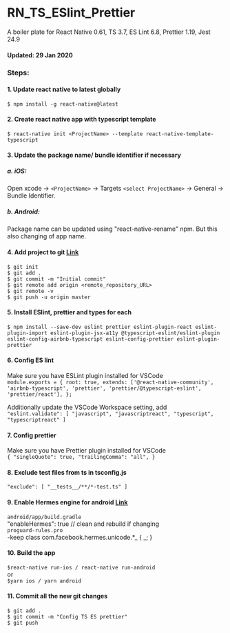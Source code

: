 # RN_TS_ESlint_Prettier

A boiler plate for React Native 0.61, TS 3.7, ES Lint 6.8, Prettier 1.19, Jest 24.9

#### Updated: 29 Jan 2020

### Steps:

#### 1. Update react native to latest globally

`$ npm install -g react-native@latest`

#### 2. Create react native app with typescript template

`$ react-native init <ProjectName> --template react-native-template-typescript`

#### 3. Update the package name/ bundle identifier if necessary

##### a. iOS:

Open xcode -> `<ProjectName>` -> Targets `<select ProjectName>` -> General -> Bundle Identifier.

##### b. Android:

Package name can be updated using "react-native-rename" npm. But this also changing of app name.

#### 4. Add project to git <a href="https://help.github.com/en/github/importing-your-projects-to-github/adding-an-existing-project-to-github-using-the-command-line">Link </a>

`$ git init`</br>
`$ git add .`</br>
`$ git commit -m "Initial commit"`</br>
`$ git remote add origin <remote_repository_URL>`</br>
`$ git remote -v`</br>
`$ git push -u origin master`

#### 5. Install ESlint, prettier and types for each

`$ npm install --save-dev eslint prettier eslint-plugin-react eslint-plugin-import eslint-plugin-jsx-a11y @typescript-eslint/eslint-plugin eslint-config-airbnb-typescript eslint-config-prettier eslint-plugin-prettier`

#### 6. Config ES lint

Make sure you have ESLint plugin installed for VSCode</br>
`module.exports = { root: true, extends: ['@react-native-community', 'airbnb-typescript', 'prettier', 'prettier/@typescript-eslint', 'prettier/react'], };` </br>

Additionally update the VSCode Workspace setting, add </br>
`"eslint.validate": [ "javascript", "javascriptreact", "typescript", "typescriptreact" ]`

#### 7. Config prettier

Make sure you have Prettier plugin installed for VSCode</br>
`{ "singleQuote": true, "trailingComma": "all", }`

#### 8. Exclude test files from ts in tsconfig.js

`"exclude": [ "__tests__/**/*-test.ts" ]`

#### 9. Enable Hermes engine for android <a href="https://facebook.github.io/react-native/docs/hermes">Link</a>

`android/app/build.gradle`<br/>
"enableHermes": true // clean and rebuild if changing</br>
`proguard-rules.pro`</br>
-keep class com.facebook.hermes.unicode.\*_ { _; }

#### 10. Build the app

`$react-native run-ios / react-native run-android`<br/>
or<br/>
`$yarn ios / yarn android`<br/>

#### 11. Commit all the new git changes

`$ git add .` </br>
`$ git commit -m "Config TS ES prettier"`</br>
`$ git push`</br>
